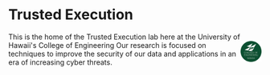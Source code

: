 # Trusted Execution 

This is the home of the Trusted Execution lab here at the University of Hawaii's College of Engineering
<img src="CollegeofEngineeringLogo.jpeg"
     alt="CoE Logo" style="float:right;width:42px;height:42px;" />
Our research is focused on techniques to improve the security of our data and applications in an era of increasing cyber threats.
